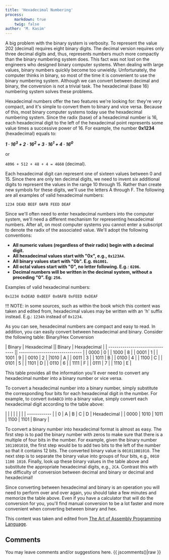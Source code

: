 ```yaml
---
title: 'Hexadecimal Numbering'
process:
    markdown: true
    twig: false
author: 'M. Kasim'
---
```


A big problem with the binary system is verbosity. To represent the value 202 (decimal) requires eight binary digits. The decimal version requires only three decimal digits and, thus, represents numbers much more compactly than the binary numbering system does. This fact was not lost on the engineers who designed binary computer systems. When dealing with large values, binary numbers quickly become too unwieldy. Unfortunately, the computer thinks in binary, so most of the time it is convenient to use the binary numbering system. Although we can convert between decimal and binary, the conversion is not a trivial task. The hexadecimal (base 16) numbering system solves these problems.

Hexadecimal numbers offer the two features we're looking for: they're very compact, and it's simple to convert them to binary and vice versa. Because of this, most binary computer systems today use the hexadecimal numbering system. Since the radix (base) of a hexadecimal number is 16, each hexadecimal digit to the left of the hexadecimal point represents some value times a successive power of 16. For example, the number **0x1234** (hexadecimal) equals to:

_**1 · 16<sup>3</sup>   +   2 · 16<sup>2</sup>   +   3 · 16<sup>1</sup>   +   4 · 16<sup>0</sup>**_

or

`4096 + 512 + 48 + 4 = 4660` (decimal).

Each hexadecimal digit can represent one of sixteen values between 0 and 15. Since there are only ten decimal digits, we need to invent six additional digits to represent the values in the range 10 through 15. Rather than create new symbols for these digits, we'll use the letters A through F. The following are all examples of valid hexadecimal numbers:

`1234 DEAD BEEF 0AFB FEED DEAF`

Since we'll often need to enter hexadecimal numbers into the computer system, we'll need a different mechanism for representing hexadecimal numbers. After all, on most computer systems you cannot enter a subscript to denote the radix of the associated value. We'll adopt the following conventions:

* **All numeric values (regardless of their radix) begin with a decimal digit.** 
* **All hexadecimal values start with "0x", e.g., `0x123A4`.**
* **All binary values start with "0b". E.g. `0b1001`.**
* **All octal values start with "0", no letter following. E.g.: `0206`.**
* **Decimal numbers will be written in the decimal system, without a preceding "0". Eg: `256`.**

Examples of valid hexadecimal numbers:

`0x1234 0xDEAD 0xBEEF 0x0AFB 0xFEED 0xDEAF`

!!! NOTE: in some sources, such as within the book which this content was taken and edited from, hexadecimal values may be written with an 'h' suffix instead. E.g.: `1234h` instead of `0x1234`.

As you can see, hexadecimal numbers are compact and easy to read. In addition, you can easily convert between hexadecimal and binary. Consider the following table:
Binary/Hex Conversion

| Binary | Hexadecimal || Binary | Hexadecimal |
| ------------------------------- || ------------------------------- |
 | 0000 | 0 |	| 1000 	| 8 |
 | 0001 	| 1 |	| 1001 	| 9 |
| 0010 	| 2 |	 |1010 	| A |
| 0011 	| 3 |	| 1011 	| B |
 | 0100 	| 4 |	| 1100 	| C |
| 0101 	| 5 |	 | 1101 	| D |
| 0110 	| 6 |	| 1111 	| F |
| 0111 	| 7 |	 | 1110 	| E |


This table provides all the information you'll ever need to convert any hexadecimal number into a binary number or vice versa.

To convert a hexadecimal number into a binary number, simply substitute the corresponding four bits for each hexadecimal digit in the number. For example, to convert `0x0ABCD` into a binary value, simply convert each hexadecimal digit according to the table above:

|  |  |  |  |  |  |
| ------------ |
|     0    |    A    |    B    |    C    |    D    | Hexadecimal |
| 0000 | 1010 | 1011 | 1100 | 1101 | Binary |

To convert a binary number into hexadecimal format is almost as easy. The first step is to pad the binary number with zeros to make sure that there is a multiple of four bits in the number. For example, given the binary number `1011001010`, the first step would be to add two bits to the left of the number so that it contains 12 bits. The converted binary value is `001011001010`. The next step is to separate the binary value into groups of four bits, e.g., `0010 1100 1010`. Finally, look up these binary values in the table above and substitute the appropriate hexadecimal digits, e.g., `2CA`. Contrast this with the difficulty of conversion between decimal and binary or decimal and hexadecimal!

Since converting between hexadecimal and binary is an operation you will need to perform over and over again, you should take a few minutes and memorize the table above. Even if you have a calculator that will do the conversion for you, you'll find manual conversion to be a lot faster and more convenient when converting between binary and hex.


This content was taken and edited from [The Art of Assembly Programming Language](http://www.arl.wustl.edu:80/~lockwood/class/cs306/books/artofasm/Chapter_1/CH01-2.html).


## Comments
You may leave comments and/or suggestions here.
{{ jscomments()|raw }}
